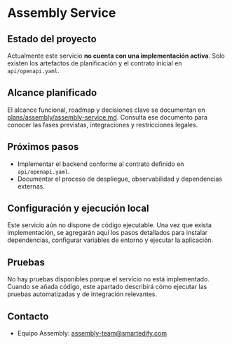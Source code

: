 # Assembly Service

## Estado del proyecto
Actualmente este servicio **no cuenta con una implementación activa**. Solo existen los artefactos de planificación y el contrato inicial en `api/openapi.yaml`.

## Alcance planificado
El alcance funcional, roadmap y decisiones clave se documentan en [plans/assembly/assembly-service.md](../../../plans/assembly/assembly-service.md). Consulta ese documento para conocer las fases previstas, integraciones y restricciones legales.

## Próximos pasos
- Implementar el backend conforme al contrato definido en `api/openapi.yaml`.
- Documentar el proceso de despliegue, observabilidad y dependencias externas.

## Configuración y ejecución local
Este servicio aún no dispone de código ejecutable. Una vez que exista implementación, se agregarán aquí los pasos detallados para instalar dependencias, configurar variables de entorno y ejecutar la aplicación.

## Pruebas
No hay pruebas disponibles porque el servicio no está implementado. Cuando se añada código, este apartado describirá cómo ejecutar las pruebas automatizadas y de integración relevantes.

## Contacto
- Equipo Assembly: assembly-team@smartedify.com
